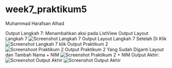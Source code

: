 # week7_praktikum5

Muhammad Harafsan Alhad

Output Langkah 7: Menambahkan aksi pada ListView
Output Layout Langkah 7
![Screenshot Langkah 7](assets/images/outputlangkah7.png)
Output Layout Langkah 7 Setelah Di Klik
![Screenshot Langkah 7 klik](assets/images/outputlangkah7klik.png)
Output Praktikum 2
![Screenshoot Praktikum 2](assets/images/outputTugasPraktikum.png)
Output Praktikum 2 Yang Sudah Diganti Layout dan Tambah Nama + NIM
![Screenshot Praktikum 2 + NIM](assets/images/outputTugasPraktikumNIM.png)
Output Akhir: 
![Screenshot Output Akhir](assets/images/outputAkhir.png)
![Screenshot Output Akhir](assets/images/outputAkhir2.png)


